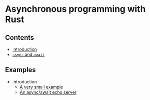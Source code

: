# Asynchronous programming with Rust

## Contents

* [Introduction](intro.md)
* [`async` and `await`](async-await.md)


## Examples

* Introduction
  - [A very small example](examples/intro/small)
  - [An async/await echo server](examples/intro/echo)
